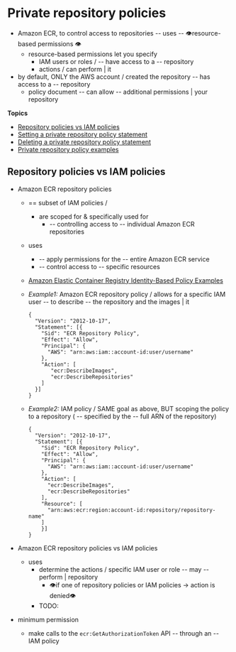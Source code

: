 # Private repository policies<a name="repository-policies"></a>

* Amazon ECR, to control access to repositories -- uses -- 👁️resource-based permissions 👁️
  * resource\-based permissions let you specify
    * IAM users or roles / -- have access to a -- repository
    * actions / can perform | it
* by default, ONLY the AWS account / created the repository -- has access to a -- repository
  * policy document -- can allow -- additional permissions | your repository

**Topics**
+ [Repository policies vs IAM policies](#repository-policy-vs-iam-policy)
+ [Setting a private repository policy statement](set-repository-policy.md)
+ [Deleting a private repository policy statement](delete-repository-policy.md)
+ [Private repository policy examples](repository-policy-examples.md)

## Repository policies vs IAM policies<a name="repository-policy-vs-iam-policy"></a>

* Amazon ECR repository policies
  * == subset of IAM policies / 
    * are scoped for & specifically used for
      * -- controlling access to -- individual Amazon ECR repositories
  * uses
    * -- apply permissions for the -- entire Amazon ECR service
    * -- control access to -- specific resources
  * [Amazon Elastic Container Registry Identity\-Based Policy Examples](security_iam_id-based-policy-examples.md)
  * _Example1:_ Amazon ECR repository policy / allows for a specific IAM user -- to describe -- the repository and the images | it

    ```
    {
      "Version": "2012-10-17",
      "Statement": [{
        "Sid": "ECR Repository Policy",
        "Effect": "Allow",
        "Principal": {
          "AWS": "arn:aws:iam::account-id:user/username"
        },
        "Action": [
           "ecr:DescribeImages",
           "ecr:DescribeRepositories"
        ]
      }]
    }
    ```
  * _Example2:_ IAM policy / SAME goal as above, BUT scoping the policy to a repository ( -- specified by the -- full ARN of the repository\)

    ```
    {
      "Version": "2012-10-17",
      "Statement": [{
        "Sid": "ECR Repository Policy",
        "Effect": "Allow",
        "Principal": {
          "AWS": "arn:aws:iam::account-id:user/username"
        },
        "Action": [
          "ecr:DescribeImages",
          "ecr:DescribeRepositories"
        ],
        "Resource": [
          "arn:aws:ecr:region:account-id:repository/repository-name"
        ]
        }]
    }
    ```

* Amazon ECR repository policies vs IAM policies
  * uses
    * determine the actions / specific IAM user or role -- may -- perform | repository
      * 👁️if one of repository policies or IAM policies -> action is denied👁️
    * TODO:
* minimum permission
  * make calls to the `ecr:GetAuthorizationToken` API -- through an -- IAM policy 
